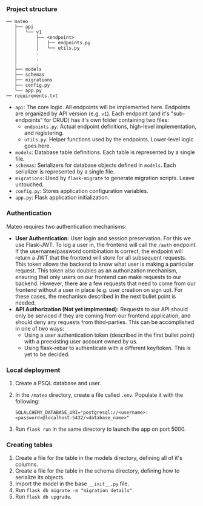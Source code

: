 ### Project structure

```
── mateo
   ├── api
   │   └── v1
   │       ├── <endpoint>
   │       │   ├── endpoints.py
   │       │   └── utils.py
   │       . 
   │       .
   │       .
   ├── models
   ├── schemas
   ├── migrations
   ├── config.py
   └── app.py
── requirements.txt
```

- `api`: The core logic. All endpoints will be implemented here. Endpoints are organized by API version (e.g. `v1`). 
  Each endpoint (and it's "sub-endpoints" for CRUD) has it's own folder containing two files:
    - `endpoints.py`: Actual endpoint definitions, high-level implementation, and registering. 
    - `utils.py`: Helper functions used by the endpoints. Lower-level logic goes here.
- `models`: Database table definitions. Each table is represented by a single file. 
- `schemas`: Serializers for database objects defined in `models`. Each serializer is represented by a single file.
- `migrations`: Used by `flask-migrate` to generate migration scripts. Leave untouched.
- `config.py`: Stores application configuration variables. 
- `app.py`: Flask application initialization.

### Authentication

Mateo requires two authentication mechanisms: 

- **User Authentication:** User login and session preservation. For this we use Flask-JWT. To log a user in, the frontend will 
  call the `/auth` endpoint. If the username/password combination is correct, the endpoint will return a JWT that the frontend will 
  store for all subsequent requests. This token allows the backend to know what user is making a particular request. This token
  also doubles as an authorization mechanism, ensuring that only users on our frontend can make requests to our backend.
  However, there are a few requests that need to come from our frontend without a user in place (e.g. user creation on sign up).
  For these cases, the mechanism described in the next bullet point is needed.
- **API Authorization (Not yet implmented):** Requests to our API should only be serviced if they are coming from our frontend 
  application, and should deny any requests from third-parties. This can be accomplished in one of two ways: 
    - Using a user authentication token (described in the first bullet point) with a preexisting user account owned by us.
    - Using flask-rebar to authenticate with a different key/token. 
  This is yet to be decided.
  

### Local deployment 

1. Create a PSQL database and user.
2. In the `/mateo` directory, create a file called `.env`. Populate it with the following:

   ```
   SQLALCHEMY_DATABASE_URI="postgresql://<username>:<password>@localhost:5432/<database_name>"
   ```
3. Run `flask run` in the same directory to launch the app on port 5000.  

### Creating tables

1. Create a file for the table in the models directory, defining all of it's columns.
2. Create a file for the table in the schema directory, defining how to serialize its objects.
3. Import the model in the base `__init__.py` file.
4. Run `flask db migrate -m "migration details"`. 
5. Run `flask db upgrade`.
